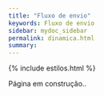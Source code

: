 ```yaml
---
title: "Fluxo de envio"
keywords: Fluxo de envio
sidebar: mydoc_sidebar
permalink: dinamica.html
summary: 
---
```


{% include estilos.html %}

Página em construção..